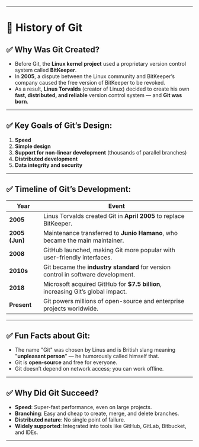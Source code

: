 
---

# 📜 **History of Git**

## ✅ **Why Was Git Created?**
- Before Git, the **Linux kernel project** used a proprietary version control system called **BitKeeper**.
- In **2005**, a dispute between the Linux community and BitKeeper’s company caused the free version of BitKeeper to be revoked.
- As a result, **Linus Torvalds** (creator of Linux) decided to create his own **fast, distributed, and reliable** version control system — and **Git was born**.

---

## ✅ **Key Goals of Git’s Design:**
1. **Speed**
2. **Simple design**
3. **Support for non-linear development** (thousands of parallel branches)
4. **Distributed development**
5. **Data integrity and security**

---

## ✅ **Timeline of Git’s Development:**

| Year | Event |
|----- |------ |
| **2005** | Linus Torvalds created Git in **April 2005** to replace BitKeeper. |
| **2005 (Jun)** | Maintenance transferred to **Junio Hamano**, who became the main maintainer. |
| **2008** | GitHub launched, making Git more popular with user-friendly interfaces. |
| **2010s** | Git became the **industry standard** for version control in software development. |
| **2018** | Microsoft acquired GitHub for **$7.5 billion**, increasing Git’s global impact. |
| **Present** | Git powers millions of open-source and enterprise projects worldwide. |

---

## ✅ **Fun Facts about Git:**
- The name "Git" was chosen by Linus and is British slang meaning "**unpleasant person**" — he humorously called himself that.
- Git is **open-source** and free for everyone.
- Git doesn’t depend on network access; you can work offline.

---

## ✅ **Why Did Git Succeed?**
- **Speed**: Super-fast performance, even on large projects.
- **Branching**: Easy and cheap to create, merge, and delete branches.
- **Distributed nature**: No single point of failure.
- **Widely supported**: Integrated into tools like GitHub, GitLab, Bitbucket, and IDEs.

---
